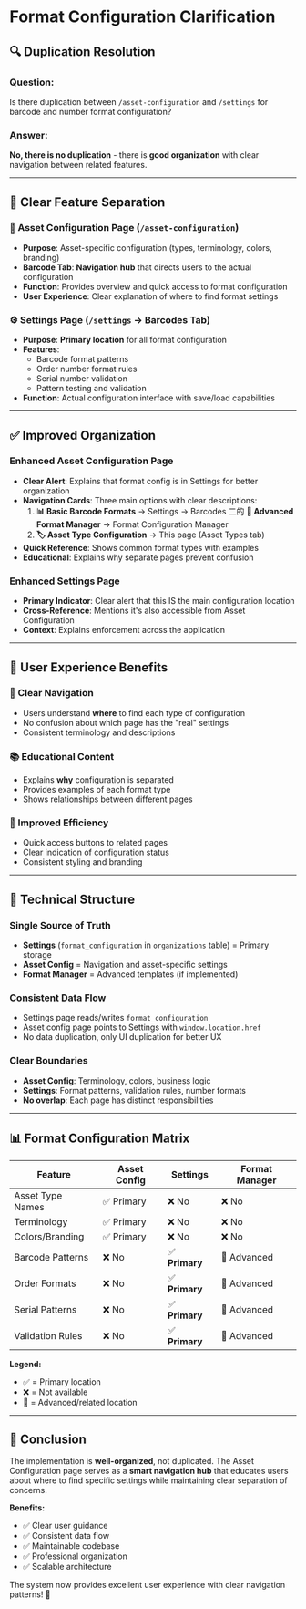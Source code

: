 # Format Configuration Clarification

## 🔍 **Duplication Resolution**

### **Question**: 
Is there duplication between `/asset-configuration` and `/settings` for barcode and number format configuration?

### **Answer**: 
**No, there is no duplication** - there is **good organization** with clear navigation between related features.

---

## 📍 **Clear Feature Separation**

### **🎯 Asset Configuration Page** (`/asset-configuration`)
- **Purpose**: Asset-specific configuration (types, terminology, colors, branding)
- **Barcode Tab**: **Navigation hub** that directs users to the actual configuration
- **Function**: Provides overview and quick access to format configuration
- **User Experience**: Clear explanation of where to find format settings

### **⚙️ Settings Page** (`/settings` → Barcodes Tab)
- **Purpose**: **Primary location** for all format configuration
- **Features**: 
  - Barcode format patterns
  - Order number format rules  
  - Serial number validation
  - Pattern testing and validation
- **Function**: Actual configuration interface with save/load capabilities

---

## ✅ **Improved Organization**

### **Enhanced Asset Configuration Page**
- **Clear Alert**: Explains that format config is in Settings for better organization
- **Navigation Cards**: Three main options with clear descriptions:
  1. **📊 Basic Barcode Formats** → Settings → Barcodes
  二的 **🔧 Advanced Format Manager** → Format Configuration Manager
  3. **🏷️ Asset Type Configuration** → This page (Asset Types tab)
- **Quick Reference**: Shows common format types with examples
- **Educational**: Explains why separate pages prevent confusion

### **Enhanced Settings Page**
- **Primary Indicator**: Clear alert that this IS the main configuration location
- **Cross-Reference**: Mentions it's also accessible from Asset Configuration
- **Context**: Explains enforcement across the application

---

## 🎨 **User Experience Benefits**

### **🎯 Clear Navigation**
- Users understand **where** to find each type of configuration
- No confusion about which page has the "real" settings
- Consistent terminology and descriptions

### **📚 Educational Content**
- Explains **why** configuration is separated
- Provides examples of each format type
- Shows relationships between different pages

### **🚀 Improved Efficiency**
- Quick access buttons to related pages
- Clear indication of configuration status
- Consistent styling and branding

---

## 🔧 **Technical Structure**

### **Single Source of Truth**
- **Settings** (`format_configuration` in `organizations` table) = Primary storage
- **Asset Config** = Navigation and asset-specific settings
- **Format Manager** = Advanced templates (if implemented)

### **Consistent Data Flow**
- Settings page reads/writes `format_configuration`
- Asset config page points to Settings with `window.location.href`
- No data duplication, only UI duplication for better UX

### **Clear Boundaries**
- **Asset Config**: Terminology, colors, business logic
- **Settings**: Format patterns, validation rules, number formats
- **No overlap**: Each page has distinct responsibilities

---

## 📊 **Format Configuration Matrix**

| Feature | Asset Config | Settings | Format Manager |
|---------|-------------|----------|---------------|
| Asset Type Names | ✅ Primary | ❌ No | ❌ No |
| Terminology | ✅ Primary | ❌ No | ❌ No |
| Colors/Branding | ✅ Primary | ❌ No | ❌ No |
| Barcode Patterns | ❌ No | ✅ **Primary** | 🔗 Advanced |
| Order Formats | ❌ No | ✅ **Primary** | 🔗 Advanced |
| Serial Patterns | ❌ No | ✅ **Primary** | 🔗 Advanced |
| Validation Rules | ❌ No | ✅ **Primary** | 🔗 Advanced |

**Legend:**
- ✅ = Primary location
- ❌ = Not available
- 🔗 = Advanced/related location

---

## 🎯 **Conclusion**

The implementation is **well-organized**, not duplicated. The Asset Configuration page serves as a **smart navigation hub** that educates users about where to find specific settings while maintaining clear separation of concerns.

**Benefits:**
- ✅ Clear user guidance
- ✅ Consistent data flow  
- ✅ Maintainable codebase
- ✅ Professional organization
- ✅ Scalable architecture

The system now provides excellent user experience with clear navigation patterns! 🚀

